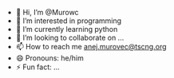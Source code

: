 - 👋 Hi, I’m @Murowc
- 👀 I’m interested in programming
- 🌱 I’m currently learning python
- 💞️ I’m looking to collaborate on ...
- 📫 How to reach me anej.murovec@tscng.org
- 😄 Pronouns: he/him
- ⚡ Fun fact: ...

<!---
Murowc/Murowc is a ✨ special ✨ repository because its `README.md` (this file) appears on your GitHub profile.
You can click the Preview link to take a look at your changes.
--->
